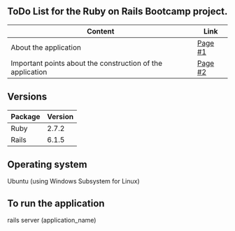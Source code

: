 ## ToDo List for the Ruby on Rails Bootcamp project.

| Content | Link |
| ------------- | ------------- |
| About the application | [Page #1](https://github.com/Ale016R/ToDo-List/wiki/About-the-application)  |
| Important points about the construction of the application  | [Page #2](https://github.com/Ale016R/ToDo-List/wiki/Important-points-about-the-construction-of-the-application) |

## Versions 

| Package | Version |
| ------------- | ------------- |
| Ruby | 2.7.2 |
| Rails | 6.1.5 |

## Operating system

Ubuntu (using Windows Subsystem for Linux)

## To run the application

rails server (application_name)
